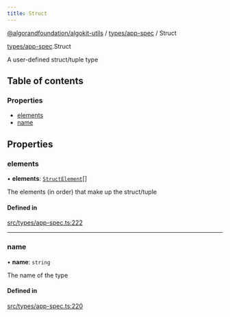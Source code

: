 ```yaml
---
title: Struct
---
```


[@algorandfoundation/algokit-utils](/reference/algokit-utils-ts/api/readme/) / [types/app-spec](/reference/algokit-utils-ts/api/modules/types_app_spec/) / Struct

[types/app-spec](/reference/algokit-utils-ts/api/modules/types_app_spec/).Struct

A user-defined struct/tuple type

## Table of contents

### Properties

- [elements](#elements)
- [name](#name)

## Properties

### elements

• **elements**: [`StructElement`](/reference/algokit-utils-ts/api/modules/types_app_spec/#structelement)[]

The elements (in order) that make up the struct/tuple

#### Defined in

[src/types/app-spec.ts:222](https://github.com/algorandfoundation/algokit-utils-ts/blob/main/src/types/app-spec.ts#L222)

---

### name

• **name**: `string`

The name of the type

#### Defined in

[src/types/app-spec.ts:220](https://github.com/algorandfoundation/algokit-utils-ts/blob/main/src/types/app-spec.ts#L220)
